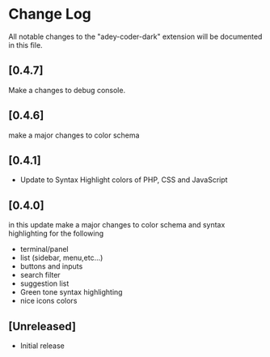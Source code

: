 # Change Log

All notable changes to the "adey-coder-dark" extension will be documented in this file.


## [0.4.7]

Make a changes to debug console.

## [0.4.6]

make a major changes to color schema

## [0.4.1]

- Update to Syntax Highlight colors of PHP, CSS and JavaScript

## [0.4.0]

in this update make a major changes to color schema and syntax highlighting for the following

- terminal/panel
- list (sidebar, menu,etc...)
- buttons and inputs
- search filter
- suggestion list
- Green tone syntax highlighting
- nice icons colors

## [Unreleased]

- Initial release
